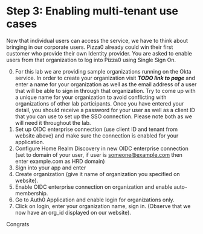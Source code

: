 # Step 3: Enabling multi-tenant use cases

Now that individual users can access the service, we have to think about bringing in our corporate users. Pizza0 already could win their first customer who provide their own Identity provider. You are asked to enable users from that organization to log into Pizza0 using Single Sign On.

0. For this lab we are providing sample organizations running on the Okta service. In order to create your organization visit ***TODO link to page*** and enter a name for your organization as well as the email address of a user that will be able to sign in through that organization. Try to come up with a unique name for your organization to avoid conflicting with organizations of other lab participants. Once you have entered your detail, you should receive a password for your user as well as a client ID that you can use to set up the SSO connection. Please note both as we will need it throughout the lab.
1. Set up OIDC enterprise connection (use client ID and tenant from website above) and make sure the connection is enabled for your application.
2. Configure Home Realm Discovery in new OIDC enterprise connection (set to domain of your user, if user is someone@example.com then enter example.com as HRD domain)
3. Sign into your app and enter
3. Create organization (give it name of organization you specified on website).
4. Enable OIDC enterprise connection on organization and enable auto-membership.
5. Go to Auth0 Application and enable login for organizations only.
6. Click on login, enter your organization name, sign in. (Observe that we now have an org_id displayed on our website).

Congrats